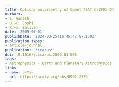 ```yaml
---
title: Optical polarimetry of Comet NEAT C/2001 Q4
authors:
- S. Ganesh
- U.~C. Joshi
- K.~S. Baliyan
date: '2009-06-01'
publishDate: '2024-03-25T16:45:47.873150Z'
publication_types:
- article-journal
publication: '*ıcarus*'
doi: 10.1016/j.icarus.2009.01.008
tags:
- Astrophysics - Earth and Planetary Astrophysics
links:
- name: arXiv
  url: https://arxiv.org/abs/0901.2789
---
```

